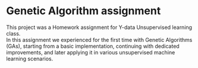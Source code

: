 # Genetic Algorithm assignment
This project was a Homework assignment for Y-data Unsupervised learning class.<br>
In this assignment we experienced for the first time with Genetic Algorithms (GAs), 
starting from a basic implementation, continuing with dedicated improvements, and later applying it in various unsupervised machine learning scenarios.
